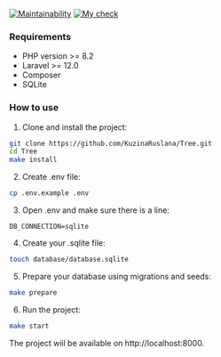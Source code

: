 [![Maintainability](https://qlty.sh/badges/9391337e-a135-4148-ba53-3c84bda73b0d/maintainability.svg)](https://qlty.sh/gh/KuzinaRuslana/projects/Tree)
[![My check](https://github.com/KuzinaRuslana/Tree/actions/workflows/my-check.yml/badge.svg)](https://github.com/KuzinaRuslana/Tree/actions/workflows/my-check.yml)

### Requirements
+ PHP version >= 8.2
+ Laravel >= 12.0
+ Composer
+ SQLite

### How to use
1. Clone and install the project:
```bash
git clone https://github.com/KuzinaRuslana/Tree.git
cd Tree
make install
```
2. Create .env file:
```bash
cp .env.example .env
```
3. Open .env and make sure there is a line:
```env
DB_CONNECTION=sqlite
```
4. Create your .sqlite file:
```bash
touch database/database.sqlite
```
5. Prepare your database using migrations and seeds:
```bash
make prepare
```
6. Run the project:
```bash
make start
```
The project wiil be available on http://localhost:8000.
